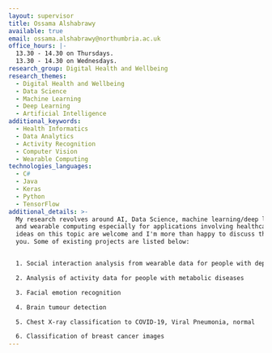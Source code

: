 ```yaml
---
layout: supervisor
title: Ossama Alshabrawy
available: true
email: ossama.alshabrawy@northumbria.ac.uk
office_hours: |-
  13.30 - 14.30 on Thursdays.
  13.30 - 14.30 on Wednesdays.
research_group: Digital Health and Wellbeing
research_themes:
  - Digital Health and Wellbeing
  - Data Science
  - Machine Learning
  - Deep Learning
  - Artificial Intelligence
additional_keywords:
  - Health Informatics
  - Data Analytics
  - Activity Recognition
  - Computer Vision
  - Wearable Computing
technologies_languages:
  - C#
  - Java
  - Keras
  - Python
  - TensorFlow
additional_details: >-
  My research revolves around AI, Data Science, machine learning/deep learning
  and wearable computing especially for applications involving healthcare. Any
  ideas on this topic are welcome and I'm more than happy to discuss them with
  you. Some of existing projects are listed below:


  1. Social interaction analysis from wearable data for people with depression

  2. Analysis of activity data for people with metabolic diseases

  3. Facial emotion recognition

  4. Brain tumour detection

  5. Chest X-ray classification to COVID-19, Viral Pneumonia, normal

  6. Classification of breast cancer images
---
```

